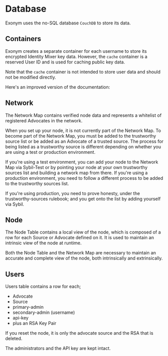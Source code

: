 # Database
Exonym uses the no-SQL database `CouchDB` to store its data.

## Containers
Exonym creates a separate container for each username to store its encrypted Identity Mixer key data. However, the `cache` container is a reserved User ID and is used for caching public key data.

Note that the `cache` container is not intended to store user data and should not be modified directly.

Here's an improved version of the documentation:

## Network
The Network Map contains verified node data and represents 
a whitelist of registered Advocates in the network.

When you set up your node, it is not currently part of the 
Network Map. To become part of the Network Map, you must be 
added to the trustworthy source list or be added as an 
Advocate of a trusted source. The process for being listed 
as a trustworthy source is different depending on whether 
you are using a test or production environment.

If you're using a test environment, you can add your node to 
the Network Map via Sybil-Test or by pointing your node 
at your own trustworthy sources list and building a network 
map from there. If you're using a production environment, 
you need to follow a different process to be added to the 
trustworthy sources list.

If you're using production, you need to prove honesty, under the trustworthy-sources rulebook; and you get onto the list by adding yourself via Sybil.

## Node
The Node Table contains a local view of the node, which is composed of a row for each Source or Advocate defined on it. It is used to maintain an intrinsic view of the node at runtime.

Both the Node Table and the Network Map are necessary to maintain an accurate and complete view of the node, both intrinsically and extrinsically.

## Users
Users table contains a row for each; 

- Advocate
- Source
- primary-admin
- secondary-admin (username)
- api-key
- plus an RSA Key Pair

If you reset the node, it is only the advocate source and the RSA that is deleted. 

The administrators and the API key are kept intact.
